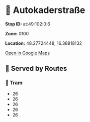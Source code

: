 # 🚉 Autokaderstraße


**Stop ID:** at:49:102:0:6

**Zone:** 0100

**Location:** 48.27724448, 16.38818132

[Open in Google Maps](https://www.google.com/maps?q=48.27724448,16.38818132)

## 🚆 Served by Routes

### 🚊 Tram
- 26
- 26
- 26
- 26
- 26